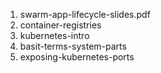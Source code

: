 1. swarm-app-lifecycle-slides.pdf
1. container-registries
1. kubernetes-intro
1. basit-terms-system-parts
1. exposing-kubernetes-ports

